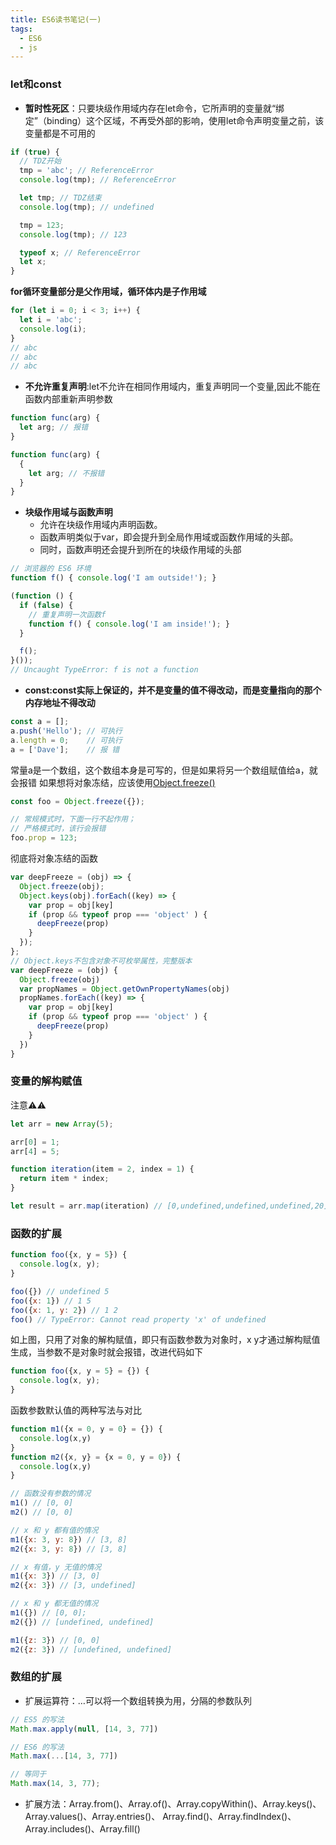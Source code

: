 ```yaml
---
title: ES6读书笔记(一)
tags: 
  - ES6
  - js
---
```

### let和const
- **暂时性死区**：只要块级作用域内存在let命令，它所声明的变量就“绑定”（binding）这个区域，不再受外部的影响，使用let命令声明变量之前，该变量都是不可用的
```javascript
if (true) {
  // TDZ开始
  tmp = 'abc'; // ReferenceError
  console.log(tmp); // ReferenceError

  let tmp; // TDZ结束
  console.log(tmp); // undefined

  tmp = 123;
  console.log(tmp); // 123

  typeof x; // ReferenceError
  let x;
}
```
**for循环变量部分是父作用域，循环体内是子作用域**
```javascript
for (let i = 0; i < 3; i++) {
  let i = 'abc';
  console.log(i);
}
// abc
// abc
// abc
```
<!-- more -->
- **不允许重复声明**:let不允许在相同作用域内，重复声明同一个变量,因此不能在函数内部重新声明参数
```javascript
function func(arg) {
  let arg; // 报错
}

function func(arg) {
  {
    let arg; // 不报错
  }
}
```
- **块级作用域与函数声明**
  - 允许在块级作用域内声明函数。
  - 函数声明类似于var，即会提升到全局作用域或函数作用域的头部。
  - 同时，函数声明还会提升到所在的块级作用域的头部
```javascript
// 浏览器的 ES6 环境
function f() { console.log('I am outside!'); }

(function () {
  if (false) {
    // 重复声明一次函数f
    function f() { console.log('I am inside!'); }
  }

  f();
}());
// Uncaught TypeError: f is not a function
```
- **const:const实际上保证的，并不是变量的值不得改动，而是变量指向的那个内存地址不得改动**
```javascript
const a = [];
a.push('Hello'); // 可执行
a.length = 0;    // 可执行
a = ['Dave'];    // 报 错
```
常量a是一个数组，这个数组本身是可写的，但是如果将另一个数组赋值给a，就会报错
如果想将对象冻结，应该使用[Object.freeze()](https://developer.mozilla.org/en-US/docs/Web/JavaScript/Reference/Global_Objects/Object/freeze)
```javascript
const foo = Object.freeze({});

// 常规模式时，下面一行不起作用；
// 严格模式时，该行会报错
foo.prop = 123;
```
彻底将对象冻结的函数
```javascript
var deepFreeze = (obj) => {
  Object.freeze(obj);
  Object.keys(obj).forEach((key) => {
    var prop = obj[key]
    if (prop && typeof prop === 'object' ) {
      deepFreeze(prop)
    }
  });
};
// Object.keys不包含对象不可枚举属性，完整版本
var deepFreeze = (obj) {
  Object.freeze(obj)
  var propNames = Object.getOwnPropertyNames(obj)
  propNames.forEach((key) => {
    var prop = obj[key]
    if (prop && typeof prop === 'object' ) {
      deepFreeze(prop)
    }
  })
}
```
### 变量的解构赋值
注意⚠️⚠️
```javascript
let arr = new Array(5);

arr[0] = 1;
arr[4] = 5;

function iteration(item = 2, index = 1) {
  return item * index;
}

let result = arr.map(iteration) // [0,undefined,undefined,undefined,20]

```
### 函数的扩展
```javascript
function foo({x, y = 5}) {
  console.log(x, y);
}

foo({}) // undefined 5
foo({x: 1}) // 1 5
foo({x: 1, y: 2}) // 1 2
foo() // TypeError: Cannot read property 'x' of undefined

```
如上图，只用了对象的解构赋值，即只有函数参数为对象时，x y才通过解构赋值生成，当参数不是对象时就会报错，改进代码如下
```javascript
function foo({x, y = 5} = {}) {
  console.log(x, y);
}
```
函数参数默认值的两种写法与对比
```javascript
function m1({x = 0, y = 0} = {}) {
  console.log(x,y)
}
function m2({x, y} = {x = 0, y = 0}) {
  console.log(x,y)
}

// 函数没有参数的情况
m1() // [0, 0]
m2() // [0, 0]

// x 和 y 都有值的情况
m1({x: 3, y: 8}) // [3, 8]
m2({x: 3, y: 8}) // [3, 8]

// x 有值，y 无值的情况
m1({x: 3}) // [3, 0]
m2({x: 3}) // [3, undefined]

// x 和 y 都无值的情况
m1({}) // [0, 0];
m2({}) // [undefined, undefined]

m1({z: 3}) // [0, 0]
m2({z: 3}) // [undefined, undefined]
```
### 数组的扩展
- 扩展运算符：…可以将一个数组转换为用，分隔的参数队列
```javascript
// ES5 的写法
Math.max.apply(null, [14, 3, 77])

// ES6 的写法
Math.max(...[14, 3, 77])

// 等同于
Math.max(14, 3, 77);
```
- 扩展方法：Array.from()、Array.of()、Array.copyWithin()、Array.keys()、Array.values()、Array.entries()、
Array.find()、Array.findIndex()、Array.includes()、Array.fill()